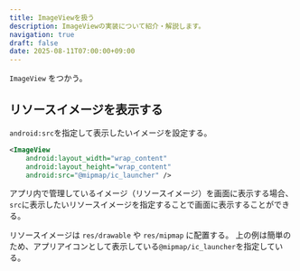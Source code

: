 ```yaml
---
title: ImageViewを扱う
description: ImageViewの実装について紹介・解説します。
navigation: true
draft: false
date: 2025-08-11T07:00:00+09:00
---
```


`ImageView` をつかう。

## リソースイメージを表示する

`android:src`を指定して表示したいイメージを設定する。

```xml
<ImageView
    android:layout_width="wrap_content"
    android:layout_height="wrap_content"
    android:src="@mipmap/ic_launcher" />
```

アプリ内で管理しているイメージ（リソースイメージ）を画面に表示する場合、 
`src`に表示したいリソースイメージを指定することで画面に表示することができる。

リソースイメージは `res/drawable` や `res/mipmap` に配置する。
上の例は簡単のため、アプリアイコンとして表示している`@mipmap/ic_launcher`を指定している。

